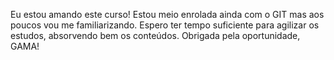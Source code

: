 Eu estou amando este curso! Estou meio enrolada ainda com o GIT mas aos poucos vou me familiarizando.
Espero ter tempo suficiente para agilizar os estudos, absorvendo bem os conteúdos.
Obrigada pela oportunidade, GAMA!